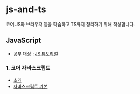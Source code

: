 # js-and-ts

코어 JS와 브라우저 등을 학습하고 TS까지 정리하기 위해 작성합니다.

## JavaScript

- 공부 대상 : [JS 튜토리얼](https://ko.javascript.info/)

### 1. 코어 자바스크립트

- [소개](./1-coreJS.md/1-intro.md)
- [자바스크립트 기본](./1-coreJS.md/2-basic.md)